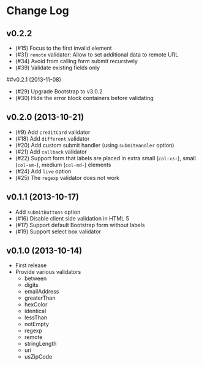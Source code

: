 # Change Log

## v0.2.2

* (#15) Focus to the first invalid element
* (#31) ```remote``` validator: Allow to set additional data to remote URL
* (#34) Avoid from calling form submit recursively
* (#39) Validate existing fields only

##v0.2.1 (2013-11-08)

* (#29) Upgrade Bootstrap to v3.0.2
* (#30) Hide the error block containers before validating

## v0.2.0 (2013-10-21)

* (#9) Add ```creditCard``` validator
* (#18) Add ```different``` validator
* (#20) Add custom submit handler (using ```submitHandler``` option)
* (#21) Add ```callback``` validator
* (#22) Support form that labels are placed in extra small (```col-xs-```), small (```col-sm-```), medium (```col-md-```) elements
* (#24) Add ```live``` option
* (#25) The ```regexp``` validator does not work

## v0.1.1 (2013-10-17)

* Add ```submitButtons``` option
* (#16) Disable client side validation in HTML 5
* (#17) Support default Bootstrap form without labels
* (#19) Support select box validator

## v0.1.0 (2013-10-14)

* First release
* Provide various validators
    - between
    - digits
    - emailAddress
    - greaterThan
    - hexColor
    - identical
    - lessThan
    - notEmpty
    - regexp
    - remote
    - stringLength
    - uri
    - usZipCode